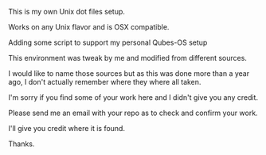 This is my own Unix dot files setup.

Works on any Unix flavor and is OSX compatible.

Adding some script to support my personal Qubes-OS setup

This environment was tweak by me and modified from different sources.

I would like to name those sources but as this was done more than a year ago, I don't actually remember where they where all taken.

I'm sorry if you find some of your work here and I didn't give you any credit.

Please send me an email with your repo as to check and confirm your work.

I'll give you credit where it is found.

Thanks.

